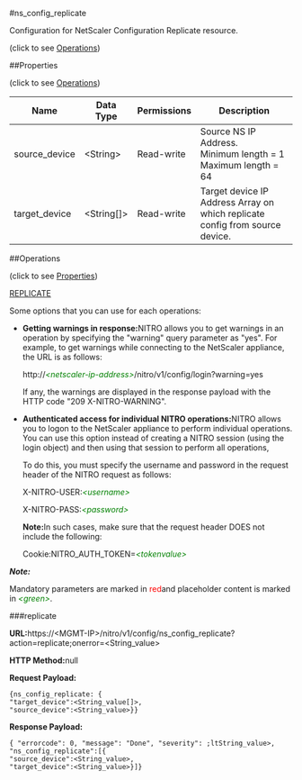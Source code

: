 #ns_config_replicate



Configuration for NetScaler Configuration Replicate resource.

<span>(click to see [Operations](#operations))</span>



##Properties 

<span>(click to see [Operations](#operations))</span>





<table><thead><tr><th>Name</th><th>Data Type</th><th>Permissions</th><th>Description</th></tr></thead><tbody><tr><td>source_device</td><td>&lt;String></td><td>Read-write</td><td>Source NS IP Address.<br>Minimum length = 1<br>Maximum length = 64</td></tr><tr><td>target_device</td><td>&lt;String[]></td><td>Read-write</td><td>Target device IP Address Array on which replicate config from source device.</td></tr></tbody></table>

##Operations 

<span>(click to see [Properties](#properties))</span>





[REPLICATE](#repl)





Some options that you can use for each operations:

<ul><li><p><b>Getting warnings in response:</b>NITRO allows you to get warnings in an operation by specifying the "warning" query parameter as "yes". For example, to get warnings while connecting to the NetScaler appliance, the URL is as follows:</p><p>http://<span style="color:green;font-style:italic;">&lt;netscaler-ip-address&gt;</span>/nitro/v1/config/login?warning=yes</p><p>If any, the warnings are displayed in the response payload with the HTTP code "209 X-NITRO-WARNING".</p></li><li><p><b>Authenticated access for individual NITRO operations:</b>NITRO allows you to logon to the NetScaler appliance to perform individual operations. You can use this option instead of creating a NITRO session (using the login object) and then using that session to perform all operations,</p><p>To do this, you must specify the username and password in the request header of the NITRO request as follows:</p><p>X-NITRO-USER:<span style="color:green;font-style:italic;">&lt;username&gt;</span></p><p>X-NITRO-PASS:<span style="color:green;font-style:italic;">&lt;password&gt;</span></p><p><b>Note:</b>In such cases, make sure that the request header DOES not include the following:</p><p>Cookie:NITRO_AUTH_TOKEN=<span style="color:green;font-style:italic;">&lt;tokenvalue&gt;</span></p></li></ul>







***Note:*** 

Mandatory parameters are marked in <span style="color:#FF0000;">red</span>and placeholder content is marked in <span style="color:green;font-style:italic">&lt;green&gt;</span>.



###replicate







<b>URL:</b>https://&lt;MGMT-IP&gt;/nitro/v1/config/ns_config_replicate?action=replicate;onerror=&lt;String_value&gt;

<b>HTTP Method:</b>null

<b>Request Payload: </b>
```
{ns_config_replicate: {
"target_device":<String_value[]>,
"source_device":<String_value>}}
```

<b>Response Payload: </b>
```
{ "errorcode": 0, "message": "Done", "severity": ;ltString_value>, "ns_config_replicate":[{
"source_device":<String_value>,
"target_device":<String_value>}]}
```







